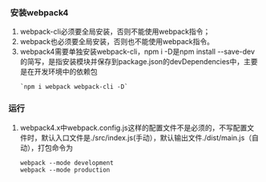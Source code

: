 ###  安装webpack4
1. webpack-cli必须要全局安装，否则不能使用webpack指令； 
1. webpack也必须要全局安装，否则也不能使用webpack指令。
1. webpack4需要单独安装webpack-cli，npm i -D是npm install --save-dev的简写，是指安装模块并保存到package.json的devDependencies中，主要是在开发环境中的依赖包
    ```
    `npm i webpack webpack-cli -D`
    ```

### 运行
1. webpack4.x中webpack.config.js这样的配置文件不是必须的，不写配置文件时，默认入口文件是./src/index.js(手动），默认输出文件./dist/main.js（自动），打包命令为
    ```
    webpack --mode development
    webpack --mode production
    ```